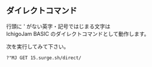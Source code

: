 ## ダイレクトコマンド

行頭に ' がない英字・記号ではじまる文字は\
IchigoJam BASIC のダイレクトコマンドとして動作します。

次を実行してみて下さい。

```
?"MJ GET 15.surge.sh/direct/
```

